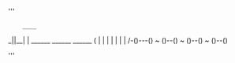 '''

        ____
   _||__|  |  ______   ______   ______
  (        | |      | |      | |      |
  /-()---() ~ ()--() ~ ()--() ~ ()--()

'''
